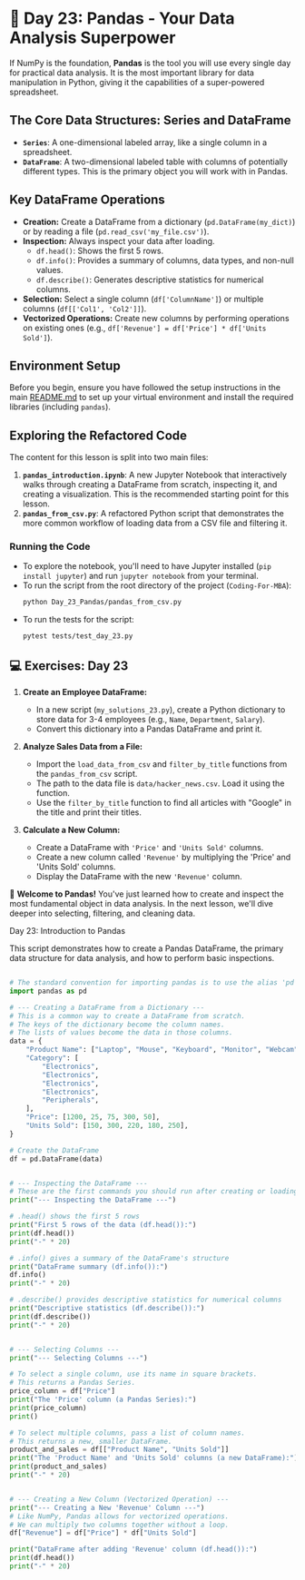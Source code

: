 # 📘 Day 23: Pandas - Your Data Analysis Superpower

If NumPy is the foundation, **Pandas** is the tool you will use every single day for practical data analysis. It is the most important library for data manipulation in Python, giving it the capabilities of a super-powered spreadsheet.

## The Core Data Structures: Series and DataFrame

- **`Series`**: A one-dimensional labeled array, like a single column in a spreadsheet.
- **`DataFrame`**: A two-dimensional labeled table with columns of potentially different types. This is the primary object you will work with in Pandas.

## Key DataFrame Operations

- **Creation:** Create a DataFrame from a dictionary (`pd.DataFrame(my_dict)`) or by reading a file (`pd.read_csv('my_file.csv')`).
- **Inspection:** Always inspect your data after loading.
  - `df.head()`: Shows the first 5 rows.
  - `df.info()`: Provides a summary of columns, data types, and non-null values.
  - `df.describe()`: Generates descriptive statistics for numerical columns.
- **Selection:** Select a single column (`df['ColumnName']`) or multiple columns (`df[['Col1', 'Col2']]`).
- **Vectorized Operations:** Create new columns by performing operations on existing ones (e.g., `df['Revenue'] = df['Price'] * df['Units Sold']`).

## Environment Setup

Before you begin, ensure you have followed the setup instructions in the main [README.md](../../README.md) to set up your virtual environment and install the required libraries (including `pandas`).

## Exploring the Refactored Code

The content for this lesson is split into two main files:

1. **`pandas_introduction.ipynb`**: A new Jupyter Notebook that interactively walks through creating a DataFrame from scratch, inspecting it, and creating a visualization. This is the recommended starting point for this lesson.
1. **`pandas_from_csv.py`**: A refactored Python script that demonstrates the more common workflow of loading data from a CSV file and filtering it.

### Running the Code

- To explore the notebook, you'll need to have Jupyter installed (`pip install jupyter`) and run `jupyter notebook` from your terminal.
- To run the script from the root directory of the project (`Coding-For-MBA`):
  ```bash
  python Day_23_Pandas/pandas_from_csv.py
  ```
- To run the tests for the script:
  ```bash
  pytest tests/test_day_23.py
  ```

## 💻 Exercises: Day 23

1. **Create an Employee DataFrame:**

   - In a new script (`my_solutions_23.py`), create a Python dictionary to store data for 3-4 employees (e.g., `Name`, `Department`, `Salary`).
   - Convert this dictionary into a Pandas DataFrame and print it.

1. **Analyze Sales Data from a File:**

   - Import the `load_data_from_csv` and `filter_by_title` functions from the `pandas_from_csv` script.
   - The path to the data file is `data/hacker_news.csv`. Load it using the function.
   - Use the `filter_by_title` function to find all articles with "Google" in the title and print their titles.

1. **Calculate a New Column:**

   - Create a DataFrame with `'Price'` and `'Units Sold'` columns.
   - Create a new column called `'Revenue'` by multiplying the 'Price' and 'Units Sold' columns.
   - Display the DataFrame with the new `'Revenue'` column.

🎉 **Welcome to Pandas!** You've just learned how to create and inspect the most fundamental object in data analysis. In the next lesson, we'll dive deeper into selecting, filtering, and cleaning data.

Day 23: Introduction to Pandas

This script demonstrates how to create a Pandas DataFrame,
the primary data structure for data analysis, and how to
perform basic inspections.

```python

# The standard convention for importing pandas is to use the alias 'pd'
import pandas as pd

# --- Creating a DataFrame from a Dictionary ---
# This is a common way to create a DataFrame from scratch.
# The keys of the dictionary become the column names.
# The lists of values become the data in those columns.
data = {
    "Product Name": ["Laptop", "Mouse", "Keyboard", "Monitor", "Webcam"],
    "Category": [
        "Electronics",
        "Electronics",
        "Electronics",
        "Electronics",
        "Peripherals",
    ],
    "Price": [1200, 25, 75, 300, 50],
    "Units Sold": [150, 300, 220, 180, 250],
}

# Create the DataFrame
df = pd.DataFrame(data)


# --- Inspecting the DataFrame ---
# These are the first commands you should run after creating or loading a DataFrame.
print("--- Inspecting the DataFrame ---")

# .head() shows the first 5 rows
print("First 5 rows of the data (df.head()):")
print(df.head())
print("-" * 20)

# .info() gives a summary of the DataFrame's structure
print("DataFrame summary (df.info()):")
df.info()
print("-" * 20)

# .describe() provides descriptive statistics for numerical columns
print("Descriptive statistics (df.describe()):")
print(df.describe())
print("-" * 20)


# --- Selecting Columns ---
print("--- Selecting Columns ---")

# To select a single column, use its name in square brackets.
# This returns a Pandas Series.
price_column = df["Price"]
print("The 'Price' column (a Pandas Series):")
print(price_column)
print()

# To select multiple columns, pass a list of column names.
# This returns a new, smaller DataFrame.
product_and_sales = df[["Product Name", "Units Sold"]]
print("The 'Product Name' and 'Units Sold' columns (a new DataFrame):")
print(product_and_sales)
print("-" * 20)


# --- Creating a New Column (Vectorized Operation) ---
print("--- Creating a New 'Revenue' Column ---")
# Like NumPy, Pandas allows for vectorized operations.
# We can multiply two columns together without a loop.
df["Revenue"] = df["Price"] * df["Units Sold"]

print("DataFrame after adding 'Revenue' column (df.head()):")
print(df.head())
print("-" * 20)

```
